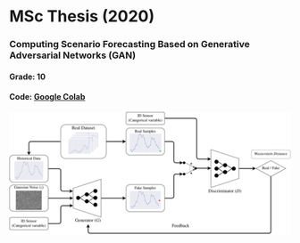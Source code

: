 # MSc Thesis (2020)
### Computing Scenario Forecasting Based on Generative Adversarial Networks (GAN)

#### Grade: 10

#### Code: [Google Colab](https://drive.google.com/file/d/1EBcMLTUhuo9wVYoyQl_EGI-kvXpSoRse/view?usp=sharing)

![alt text](GAN_architecture_2.png)
